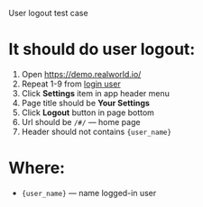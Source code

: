 User logout test case

# It should do user logout:
1. Open https://demo.realworld.io/
1. Repeat 1-9 from [login user](login_user.md)
1. Click **Settings** item in app header menu
1. Page title should be **Your Settings**
1. Click **Logout** button in page bottom
1. Url should be `/#/` — home page
1. Header should not contains `{user_name}`

# Where:
* `{user_name}` — name logged-in user